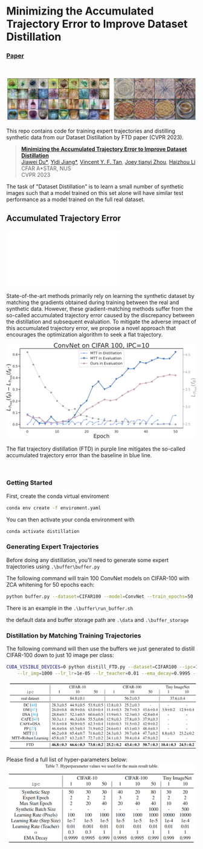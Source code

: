 # Minimizing the Accumulated Trajectory Error to Improve Dataset Distillation

### [Paper](https://arxiv.org/abs/2211.11004)
<br>

![Teaser image](docs/result_example.png)

This repo contains code for training expert trajectories and distilling synthetic data from our Dataset Distillation by FTD paper (CVPR 2023). 

> [**Minimizing the Accumulated Trajectory Error to Improve Dataset Distillation**](https://arxiv.org/abs/2211.11004)<br>
> [Jiawei Du*](https://scholar.google.com/citations?user=WrJKEzEAAAAJ&hl=en), [Yidi Jiang*](https://scholar.google.com/citations?hl=en&user=le6gC58AAAAJ), [Vincent Y. F. Tan](https://vyftan.github.io/), [Joey tianyi Zhou](https://joeyzhouty.github.io/), [Haizhou Li](https://colips.org/~eleliha/)<br>
> CFAR A*STAR, NUS<br>
> CVPR 2023

The task of "Dataset Distillation" is to learn a small number of synthetic images such that a model trained on this set alone will have similar test performance as a model trained on the full real dataset.




## Accumulated Trajectory Error

![Teaser image](docs/illustrate.pdf)

State-of-the-art methods primarily rely on
learning the synthetic dataset by matching the gradients obtained
during training between the real and synthetic data.
However, these gradient-matching methods suffer from the
so-called accumulated trajectory error caused by the discrepancy
between the distillation and subsequent evaluation. To
mitigate the adverse impact of this accumulated trajectory
error, we propose a novel approach that encourages the optimization
algorithm to seek a flat trajectory.

<img src='docs/accumulate_loss.pdf' width=600>

The flat trajectory distillation (FTD) in purple line mitigates the so-called accumulated trajectory error than the baseline in blue line. 

<br>



### Getting Started

First, create the conda virtual enviroment

```bash
conda env create -f enviroment.yaml
```

You can then activate your  conda environment with
```bash
conda activate distillation
```

### Generating Expert Trajectories
Before doing any distillation, you'll need to generate some expert trajectories using ```.\buffer\buffer.py```

The following command will train 100 ConvNet models on CIFAR-100 with ZCA whitening for 50 epochs each:
```bash
python buffer.py --dataset=CIFAR100 --model=ConvNet --train_epochs=50 --num_experts=100 --zca --buffer_path={path_to_buffer_storage} --data_path={path_to_dataset} --rho 0.01
```
There is an example in the ```.\buffer\run_buffer.sh```

the default data and buffer storage path are ```.\data``` and ```.\buffer_storage```


### Distillation by Matching Training Trajectories
The following command will then use the buffers we just generated to distill CIFAR-100 down to just 10 image per class:
```bash
CUDA_VISIBLE_DEVICES=0 python distill_FTD.py --dataset=CIFAR100 --ipc=10 --syn_steps=20 --expert_epochs=2 --max_start_epoch=40 --zca \
    --lr_img=1000 --lr_lr=1e-05 --lr_teacher=0.01 --ema_decay=0.9995 --Iteration=5000 --buffer_path={path_to_buffer_storage} --data_path={path_to_dataset}
```

<img src='docs/results.png' width=800>

Please find a full list of hyper-parameters below:
<img src='docs/parameters.png' width=600>


